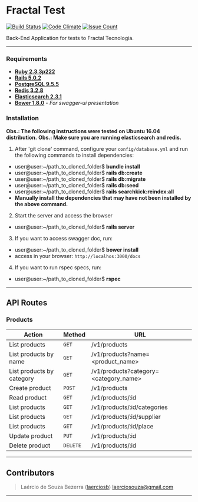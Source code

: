 # Fractal Test
[![Build Status](https://travis-ci.org/laerciosb/fractal_test.svg?branch=master)](https://travis-ci.org/laerciosb/fractal_test)
[![Code Climate](https://codeclimate.com/github/laerciosb/fractal_test/badges/gpa.svg)](https://codeclimate.com/github/laerciosb/fractal_test)
[![Issue Count](https://codeclimate.com/github/laerciosb/fractal_test/badges/issue_count.svg)](https://codeclimate.com/github/laerciosb/fractal_test)

Back-End Application for tests to Fractal Tecnologia.

---

### Requirements ###

* **[Ruby 2.3.3p222](https://www.ruby-lang.org/en/)**
* **[Rails 5.0.2](http://guides.rubyonrails.org/)**
* **[PostgreSQL 9.5.5](https://www.postgresql.org/)**
* **[Redis 3.2.8](https://redis.io/)**
* **[Elasticsearch 2.3.1](https://www.elastic.co/products/elasticsearch)**
* **[Bower 1.8.0](https://bower.io/)** - *For swagger-ui presentation*

### Installation ###

**Obs.: The following instructions were tested on Ubuntu 16.04 distribution.**
**Obs.: Make sure you are running elasticsearch and redis.**

1. After 'git clone' command, configure your `config/database.yml` and run the following commands to install dependencies:
  - user@user:~/path_to_cloned_folder$ **bundle install**
  - user@user:~/path_to_cloned_folder$ **rails db:create**
  - user@user:~/path_to_cloned_folder$ **rails db:migrate**
  - user@user:~/path_to_cloned_folder$ **rails db:seed**
  - user@user:~/path_to_cloned_folder$ **rails searchkick:reindex:all**
  - **Manually install the dependencies that may have not been installed by the above command.**

2. Start the server and access the browser
  - user@user:~/path_to_cloned_folder$ **rails server**

3. If you want to access swagger doc, run:
  - user@user:~/path_to_cloned_folder$ **bower install**
  - access in your browser: `http://localhos:3000/docs`

4. If you want to run rspec specs, run:
  - user@user:~/path_to_cloned_folder$ **rspec**

---

## API Routes ##

### Products ###
|   Action                                 | Method    | URL                                               
| -----------------------------------------|-----------|----------------------------------------------------- 
|   List products                          |  `GET`    | /v1/products
|   List products by name                  |  `GET`    | /v1/products?name=<product_name>
|   List products by category              |  `GET`    | /v1/products?category=<category_name>
|   Create product                         |  `POST`   | /v1/products
|   Read product                           |  `GET`    | /v1/products/:id
|   List products                          |  `GET`    | /v1/products/:id/categories
|   List products                          |  `GET`    | /v1/products/:id/supplier
|   List products                          |  `GET`    | /v1/products/:id/place
|   Update product                         |  `PUT`    | /v1/products/:id
|   Delete product                         |  `DELETE` | /v1/products/:id

---

## Contributors

> Laércio de Souza Bezerra ([laerciosb](https://github.com/laerciosb)) laerciosouza@gmail.com

---
